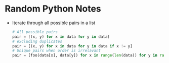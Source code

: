 # Random Python Notes

- Iterate through all possible pairs in a list

  ``` python
  # All possible pairs
  pair = [(x, y) for x in data for y in data] 
  # excluding duplicates
  pair = [(x, y) for x in data for y in data if x != y]
  # Unique pairs when order is irrelavant
  pair = [foo(data[x], data[y]) for x in range(len(data)) for y in range(x+1,len(data))]
  ```

